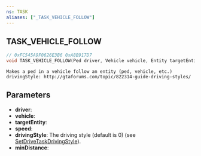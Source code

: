 ```yaml
---
ns: TASK
aliases: ["_TASK_VEHICLE_FOLLOW"]
---
```

## TASK_VEHICLE_FOLLOW

```c
// 0xFC545A9F0626E3B6 0xA8B917D7
void TASK_VEHICLE_FOLLOW(Ped driver, Vehicle vehicle, Entity targetEntity, float speed, int drivingStyle, int minDistance);
```

```
Makes a ped in a vehicle follow an entity (ped, vehicle, etc.)
drivingStyle: http://gtaforums.com/topic/822314-guide-driving-styles/
```

## Parameters
* **driver**: 
* **vehicle**: 
* **targetEntity**: 
* **speed**: 
* **drivingStyle**: The driving style (default is 0) (see [SetDriveTaskDrivingStyle](#_0xDACE1BE37D88AF67)).
* **minDistance**: 

